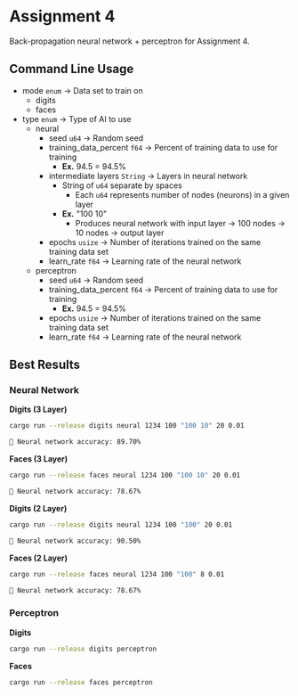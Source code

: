 # Assignment 4

Back-propagation neural network + perceptron for Assignment 4.

## Command Line Usage

- mode `enum` -> Data set to train on
  - digits
  - faces
- type `enum` -> Type of AI to use
  - neural
    - seed `u64` -> Random seed
    - training_data_percent `f64` -> Percent of training data to use for training
      - **Ex.** 94.5 = 94.5%
    - intermediate layers `String` -> Layers in neural network
      - String of `u64` separate by spaces
        - Each `u64` represents number of nodes (neurons) in a given layer
      - **Ex.** "100 10"
        - Produces neural network with input layer -> 100 nodes -> 10 nodes -> output layer
    - epochs `usize` -> Number of iterations trained on the same training data set
    - learn_rate `f64` -> Learning rate of the neural network
  - perceptron 
    - seed `u64` -> Random seed
    - training_data_percent `f64` -> Percent of training data to use for training
      - **Ex.** 94.5 = 94.5%
    - epochs `usize` -> Number of iterations trained on the same training data set
    - learn_rate `f64` -> Learning rate of the neural network

## Best Results

### Neural Network

**Digits (3 Layer)**
```bash
cargo run --release digits neural 1234 100 "100 10" 20 0.01

📄 Neural network accuracy: 89.70%
```

**Faces (3 Layer)**
```bash
cargo run --release faces neural 1234 100 "100 10" 20 0.01

📄 Neural network accuracy: 78.67%
```

**Digits (2 Layer)**
```bash
cargo run --release digits neural 1234 100 "100" 20 0.01

📄 Neural network accuracy: 90.50%
```

**Faces (2 Layer)**
```bash
cargo run --release faces neural 1234 100 "100" 8 0.01

📄 Neural network accuracy: 78.67%
```

### Perceptron

**Digits**
```bash
cargo run --release digits perceptron
```

**Faces**
```bash
cargo run --release faces perceptron
```